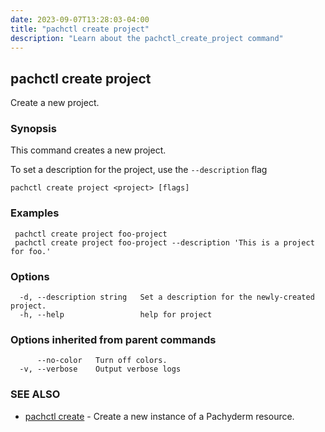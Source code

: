 ```yaml
---
date: 2023-09-07T13:28:03-04:00
title: "pachctl create project"
description: "Learn about the pachctl_create_project command"
---
```


## pachctl create project

Create a new project.

### Synopsis

This command creates a new project. 

 To set a description for the project, use the `--description` flag 


```
pachctl create project <project> [flags]
```

### Examples

```
 pachctl create project foo-project 
 pachctl create project foo-project --description 'This is a project for foo.' 

```

### Options

```
  -d, --description string   Set a description for the newly-created project.
  -h, --help                 help for project
```

### Options inherited from parent commands

```
      --no-color   Turn off colors.
  -v, --verbose    Output verbose logs
```

### SEE ALSO

* [pachctl create](../pachctl_create)	 - Create a new instance of a Pachyderm resource.

